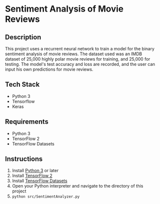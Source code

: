 # Sentiment Analysis of Movie Reviews
## Description
This project uses a recurrent neural network to train a model for the binary sentiment analysis of movie reviews. The dataset used was an IMDB dataset of 25,000 highly polar movie reviews for training, and 25,000 for testing. The model's test accuracy and loss are recorded, and the user can input his own predictions for movie reviews. 

## Tech Stack
- Python 3
- Tensorflow
- Keras
## Requirements
- Python 3 
- TensorFlow 2 
- TensorFlow Datasets

## Instructions
1. Install [Python 3](https://www.python.org/downloads/windows/) or later
2. Install [TensorFlow 2](https://www.tensorflow.org/install)
3. Install [TensorFlow Datasets](https://www.tensorflow.org/datasets/overview)
4. Open your Python interpreter and navigate to the directory of this project
5. `python src/SentimentAnalyzer.py` 